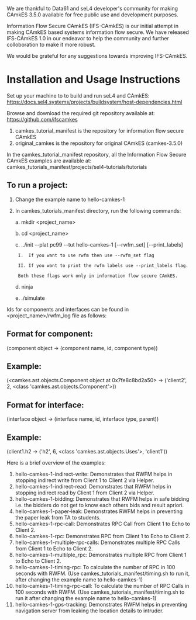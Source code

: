 We are thankful to Data61 and seL4 developer's community for making CAmkES 3.5.0 available for free public use and development purposes.

Information Flow Secure CAmkES (IFS-CAmkES) is our initial attempt in making CAmkES based systems information flow secure. We have released IFS-CAmkES 1.0 in our endeavor to help the community and further colloboration to make it more robust.

We would be grateful for any suggestions towards improving IFS-CAmkES.

# Installation and Usage Instructions

Set up your machine to to build and run seL4 and CAmkES:
https://docs.sel4.systems/projects/buildsystem/host-dependencies.html

Browse and download the required git repository available at: https://github.com/ifscamkes
1. camkes_tutorial_manifest is the repository for information flow secure CAmkES
2. original_camkes is the repository for original CAmkES (camkes-3.5.0)

In the camkes_tutorial_manifest repository, all the Information Flow Secure CAmkES examples are available at: 
camkes_tutorials_manifest/projects/sel4-tutorials/tutorials

## To run a project:
1. Change the example name to hello-camkes-1
2. In camkes_tutorials_manifest directory, run the following commands:

   a. mkdir <project_name>
   
   b. cd <project_name>
   
   c. ../init --plat pc99 --tut hello-camkes-1 [--rwfm_set] [--print_labels]
   
        I.  If you want to use rwfm then use --rwfm_set flag
      
        II. If you want to print the rwfm labels use --print_labels flag.
      
        Both these flags work only in information flow secure CAmkES. 
          
   d. ninja
   
   e. ./simulate

Ids for components and interfaces can be found in <project_name>/rwfm_log file as follows: 

## Format for component:
(component object -> (component name, id, component type))
## Example:
(<camkes.ast.objects.Component object at 0x7fe8c8bd2a50> -> ('client2', 2, <class 'camkes.ast.objects.Component'>))

## Format for interface:
(interface object -> (interface name, id, interface type, parent))
## Example:
(client1.h2 -> ('h2', 6, <class 'camkes.ast.objects.Uses'>, 'client1'))

Here is a brief overview of the examples: 
1. hello-camkes-1-indirect-write: Demonstrates that RWFM helps in stopping indirect write from Client 1 to Client 2 via Helper.
2. hello-camkes-1-indirect-read: Demonstrates that RWFM helps in stopping indirect read by Client 1 from Client 2 via Helper. 
3. hello-camkes-1-bidding: Demonstrates that RWFM helps in safe bidding i.e. the bidders do not get to know each others bids and result apriori.
4. hello-camkes-1-paper-leak: Demonstrates RWFM helps in preventing the paper leak from TA to students.
5. hello-camkes-1-rpc-call: Demonstrates RPC Call from Client 1 to Echo to Client 2.
6. hello-camkes-1-rpc: Demonstrates RPC from Client 1 to Echo to Client 2. 
7. hello-camkes-1-multiple-rpc-calls: Demonstrates multiple RPC Calls from Client 1 to Echo to Client 2.
8. hello-camkes-1-multilple_rpc: Demonstrates multiple RPC from Client 1 to Echo to Client 2.
9. hello-camkes-1-timing-rpc: To calculate the number of RPC in 100 seconds with RWFM. (Use camkes_tutorials_manifest/timing.sh to run it, after changing the example name to hello-camkes-1)
10. hello-camkes-1-timing-rpc-call: To calculate the number of RPC Calls in 100 seconds with RWFM. (Use camkes_tutorials_manifest/timing.sh to run it after changing the example name to hello-camkes-1)
11. hello-camkes-1-gps-tracking: Demonstrates RWFM helps in preventing navigation server from leaking the location details to intruder.
